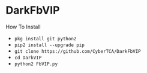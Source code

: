 # DarkFbVIP

How To Install
<ul>
<li><code>pkg install git python2</code></li>
<li><code>pip2 install --upgrade pip</code></li>
<li><code>git clone https://github.com/CyberTCA/DarkFbVIP</code></li>
<li><code>cd DarkVIP</code></li>
<li><code>python2 FbVIP.py</code></li>
</ul>
<br />
<br />

